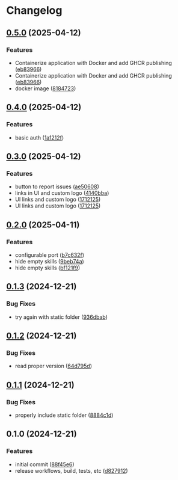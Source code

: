 # Changelog

## [0.5.0](https://github.com/OscillateLabsLLC/ovos-skill-config-tool/compare/v0.4.0...v0.5.0) (2025-04-12)


### Features

* Containerize application with Docker and add GHCR publishing ([eb83966](https://github.com/OscillateLabsLLC/ovos-skill-config-tool/commit/eb83966c412aac7e02f7f047832f2de6f66bd6f5))
* Containerize application with Docker and add GHCR publishing ([eb83966](https://github.com/OscillateLabsLLC/ovos-skill-config-tool/commit/eb83966c412aac7e02f7f047832f2de6f66bd6f5))
* docker image ([8184723](https://github.com/OscillateLabsLLC/ovos-skill-config-tool/commit/8184723c29a1898e3fbc0c0119ba21a6bc968bfb))

## [0.4.0](https://github.com/OscillateLabsLLC/ovos-skill-config-tool/compare/v0.3.0...v0.4.0) (2025-04-12)


### Features

* basic auth ([1a1212f](https://github.com/OscillateLabsLLC/ovos-skill-config-tool/commit/1a1212fd727e296353f68ed011f106a625751a7b))

## [0.3.0](https://github.com/OscillateLabsLLC/ovos-skill-config-tool/compare/v0.2.0...v0.3.0) (2025-04-12)


### Features

* button to report issues ([ae50608](https://github.com/OscillateLabsLLC/ovos-skill-config-tool/commit/ae50608641a27860bee8b6045d7c3faf004ae450))
* links in UI and custom logo ([4140bba](https://github.com/OscillateLabsLLC/ovos-skill-config-tool/commit/4140bbad2079f7693ee5db0bb8d2ff0f75f1c8cb))
* UI links and custom logo ([1712125](https://github.com/OscillateLabsLLC/ovos-skill-config-tool/commit/171212528b24bf4e1db17a7333d63f1e807076a9))
* UI links and custom logo ([1712125](https://github.com/OscillateLabsLLC/ovos-skill-config-tool/commit/171212528b24bf4e1db17a7333d63f1e807076a9))

## [0.2.0](https://github.com/OscillateLabsLLC/ovos-skill-config-tool/compare/v0.1.3...v0.2.0) (2025-04-11)


### Features

* configurable port ([b7c632f](https://github.com/OscillateLabsLLC/ovos-skill-config-tool/commit/b7c632fac84485f7f5453ac04818143c5e2aacb4))
* hide empty skills ([9beb74a](https://github.com/OscillateLabsLLC/ovos-skill-config-tool/commit/9beb74a8e007a23c0831a15cdb40e77f3022b256))
* hide empty skills ([bf121f9](https://github.com/OscillateLabsLLC/ovos-skill-config-tool/commit/bf121f9dfbb47bf06a038e61aecd34e0b22807f5))

## [0.1.3](https://github.com/OscillateLabsLLC/ovos-skill-config-tool/compare/v0.1.2...v0.1.3) (2024-12-21)


### Bug Fixes

* try again with static folder ([936dbab](https://github.com/OscillateLabsLLC/ovos-skill-config-tool/commit/936dbab6e7b0533eaddaca20c582439e2ea08a65))

## [0.1.2](https://github.com/OscillateLabsLLC/ovos-skill-config-tool/compare/v0.1.1...v0.1.2) (2024-12-21)


### Bug Fixes

* read proper version ([64d795d](https://github.com/OscillateLabsLLC/ovos-skill-config-tool/commit/64d795d67d0c236a41041a8159e52d4bc09f898c))

## [0.1.1](https://github.com/OscillateLabsLLC/ovos-skill-config-tool/compare/v0.1.0...v0.1.1) (2024-12-21)


### Bug Fixes

* properly include static folder ([8884c1d](https://github.com/OscillateLabsLLC/ovos-skill-config-tool/commit/8884c1da4c24cb6433e108bfcd16bb240f08583c))

## 0.1.0 (2024-12-21)


### Features

* initial commit ([88f45e6](https://github.com/OscillateLabsLLC/ovos-skill-config-tool/commit/88f45e669a1e87d67c3ef19b690f8f135b107907))
* release workflows, build, tests, etc ([d827912](https://github.com/OscillateLabsLLC/ovos-skill-config-tool/commit/d827912c0fca1c571538c274ea8ca092bf536dd8))
